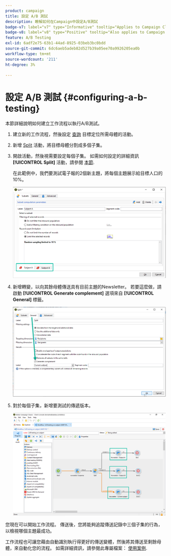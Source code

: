 ```yaml
---
product: campaign
title: 設定 A/B 測試
description: 瞭解如何在Campaign中設定A/B測試
badge-v7: label="v7" type="Informative" tooltip="Applies to Campaign Classic v7"
badge-v8: label="v8" type="Positive" tooltip="Also applies to Campaign v8"
feature: A/B Testing
exl-id: 6adf2e75-63b1-44ad-8925-03beb3bc0bdd
source-git-commit: 6dc6aeb5adeb82d527b39a05ee70a9926205ea0b
workflow-type: tm+mt
source-wordcount: '211'
ht-degree: 3%

---
```


# 設定 A/B 測試 {#configuring-a-b-testing}



本節詳細說明如何建立工作流程以執行A/B測試。

1. 建立新的工作流程，然後設定 [查詢](../../workflow/using/query.md) 目標定位所需母體的活動。

1. 新增 [Split](../../workflow/using/split.md) 活動，將目標母體分割成多個子集。

1. 開啟活動，然後視需要設定每個子集。 如需如何設定的詳細資訊 **[!UICONTROL Split]** 活動，請參閱 [本節](../../workflow/using/split.md).

   在此範例中，我們要測試電子報的2個新主題，將每個主題展示給目標人口的10%。

   ![](assets/ab-testing-split.png)

1. 新增轉變，以向其餘母體傳送具有目前主題的Newsletter。 若要這麼做，請啟動 **[!UICONTROL Generate complement]** 選項來自 **[!UICONTROL General]** 標籤。

   ![](assets/ab-testing-complement.png)

1. 對於每個子集，新增要測試的傳遞版本。

   ![](assets/ab-testing-delivery.png)

您現在可以開始工作流程。 傳送後，您將能夠追蹤傳送記錄中三個子集的行為，以檢視哪個主題最成功。

工作流程也可讓您藉由自動識別執行得更好的傳送變體，然後將其傳送至剩餘母體，來自動化您的流程。 如需詳細資訊，請參閱此專屬檔案： [使用案例](a-b-testing-use-case.md).
